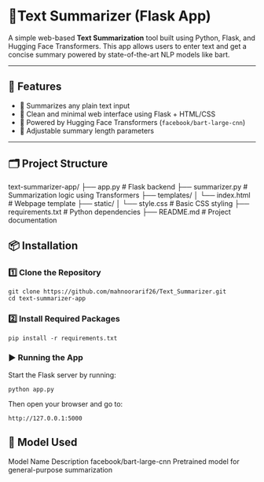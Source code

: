 # 📝Text Summarizer (Flask App)

A simple web-based **Text Summarization** tool built using Python, Flask, and Hugging Face Transformers. This app allows users to enter text and get a concise summary powered by state-of-the-art NLP models like bart.

---

## 🚀 Features

- 🔹 Summarizes any plain text input
- 🔹 Clean and minimal web interface using Flask + HTML/CSS
- 🔹 Powered by Hugging Face Transformers (`facebook/bart-large-cnn`)
- 🔹 Adjustable summary length parameters

---

## 🗂️ Project Structure
text-summarizer-app/
├── app.py # Flask backend
├── summarizer.py # Summarization logic using Transformers
├── templates/
│ └── index.html # Webpage template
├── static/
│ └── style.css # Basic CSS styling
├── requirements.txt # Python dependencies
├── README.md # Project documentation

## 📦 Installation

### 1️⃣ Clone the Repository
```
git clone https://github.com/mahnoorarif26/Text_Summarizer.git
cd text-summarizer-app
```

### 2️⃣ Install Required Packages
```
pip install -r requirements.txt
```
### ▶️ Running the App
Start the Flask server by running:
```
python app.py
```
Then open your browser and go to:
```
http://127.0.0.1:5000
```
 ## 🧠 Model Used
Model Name	Description
facebook/bart-large-cnn	Pretrained model for general-purpose summarization
